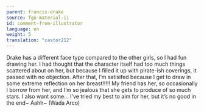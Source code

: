 ```yaml
---
parent: francis-drake
source: fgo-material-ii
id: comment-from-illustrator
language: en
weight: 5
translation: "castor212"
---
```


Drake has a different face type compared to the other girls, so I had fun drawing her. I had thought that the character itself had too much things scattered about on her, but because I filled it up with pirate-ish coverings, it passed with no objection. After that, I’m satisifed because I get to draw in some extreme reflection on her breast!!!!! My friend has her, so occasionally I borrow from her, and I’m so jealous that she gets to produce of so much stars. I also want some… I’ve tried my best to aim for her, but it’s no good in the end~ Aahh~ (Wada Arco)
